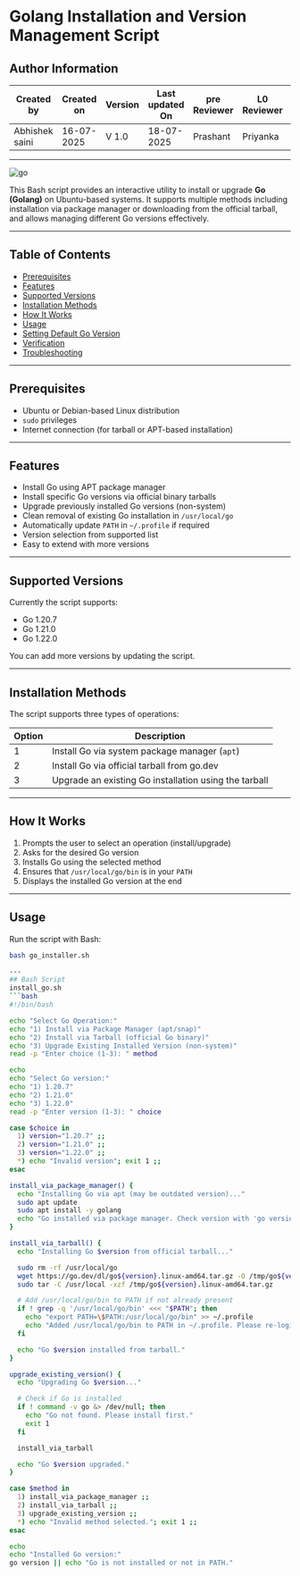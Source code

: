 # Golang Installation and Version Management Script

## Author Information

| Created by      | Created on         | Version          | Last updated On   | pre Reviewer       | L0 Reviewer     | L1 Reviewer          |    L2 Reviewer    |
|-----------------|--------------------|------------------|-------------------|--------------------|-----------------|----------------------|-------------------|
| Abhishek saini  |  16-07-2025        | V 1.0            |     18-07-2025    |  Prashant          |  Priyanka      |      Rishabh sharma   |   piyush upadhyay |

---
![go](https://github.com/user-attachments/assets/302c1f38-bfec-4110-9d46-6b0f1007a125)

This Bash script provides an interactive utility to install or upgrade **Go (Golang)** on Ubuntu-based systems. It supports multiple methods including installation via package manager or downloading from the official tarball, and allows managing different Go versions effectively.

---

## Table of Contents

- [Prerequisites](#prerequisites)  
- [Features](#features)  
- [Supported Versions](#supported-versions)  
- [Installation Methods](#installation-methods)  
- [How It Works](#how-it-works)  
- [Usage](#usage)  
- [Setting Default Go Version](#setting-default-go-version)  
- [Verification](#verification)  
- [Troubleshooting](#troubleshooting)

---

## Prerequisites

- Ubuntu or Debian-based Linux distribution
- `sudo` privileges
- Internet connection (for tarball or APT-based installation)

---

## Features

- Install Go using APT package manager
- Install specific Go versions via official binary tarballs
- Upgrade previously installed Go versions (non-system)
- Clean removal of existing Go installation in `/usr/local/go`
- Automatically update `PATH` in `~/.profile` if required
- Version selection from supported list
- Easy to extend with more versions

---


## Supported Versions

Currently the script supports:

- Go 1.20.7  
- Go 1.21.0  
- Go 1.22.0

You can add more versions by updating the script.

---

## Installation Methods

The script supports three types of operations:

| Option | Description |
|--------|-------------|
| 1      | Install Go via system package manager (`apt`) |
| 2      | Install Go via official tarball from go.dev |
| 3      | Upgrade an existing Go installation using the tarball |

---

## How It Works

1. Prompts the user to select an operation (install/upgrade)
2. Asks for the desired Go version
3. Installs Go using the selected method
4. Ensures that `/usr/local/go/bin` is in your `PATH`
5. Displays the installed Go version at the end

---

## Usage

Run the script with Bash:

```bash
bash go_installer.sh

---
## Bash Script
install_go.sh
```bash
#!/bin/bash

echo "Select Go Operation:"
echo "1) Install via Package Manager (apt/snap)"
echo "2) Install via Tarball (official Go binary)"
echo "3) Upgrade Existing Installed Version (non-system)"
read -p "Enter choice (1-3): " method

echo
echo "Select Go version:"
echo "1) 1.20.7"
echo "2) 1.21.0"
echo "3) 1.22.0"
read -p "Enter version (1-3): " choice

case $choice in
  1) version="1.20.7" ;;
  2) version="1.21.0" ;;
  3) version="1.22.0" ;;
  *) echo "Invalid version"; exit 1 ;;
esac

install_via_package_manager() {
  echo "Installing Go via apt (may be outdated version)..."
  sudo apt update
  sudo apt install -y golang
  echo "Go installed via package manager. Check version with 'go version'."
}

install_via_tarball() {
  echo "Installing Go $version from official tarball..."

  sudo rm -rf /usr/local/go
  wget https://go.dev/dl/go${version}.linux-amd64.tar.gz -O /tmp/go${version}.linux-amd64.tar.gz
  sudo tar -C /usr/local -xzf /tmp/go${version}.linux-amd64.tar.gz

  # Add /usr/local/go/bin to PATH if not already present
  if ! grep -q '/usr/local/go/bin' <<< "$PATH"; then
    echo "export PATH=\$PATH:/usr/local/go/bin" >> ~/.profile
    echo "Added /usr/local/go/bin to PATH in ~/.profile. Please re-login or run 'source ~/.profile'"
  fi

  echo "Go $version installed from tarball."
}

upgrade_existing_version() {
  echo "Upgrading Go $version..."

  # Check if Go is installed
  if ! command -v go &> /dev/null; then
    echo "Go not found. Please install first."
    exit 1
  fi

  install_via_tarball

  echo "Go $version upgraded."
}

case $method in
  1) install_via_package_manager ;;
  2) install_via_tarball ;;
  3) upgrade_existing_version ;;
  *) echo "Invalid method selected."; exit 1 ;;
esac

echo
echo "Installed Go version:"
go version || echo "Go is not installed or not in PATH."
```
